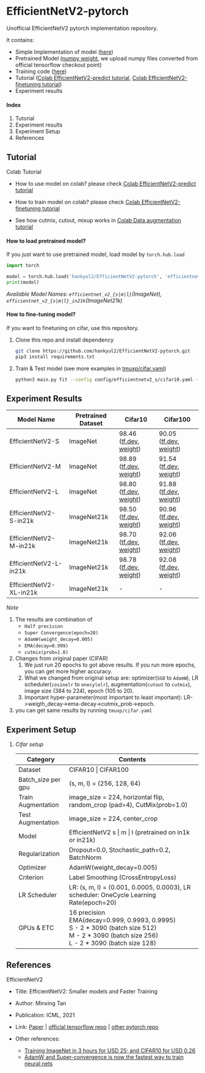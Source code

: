# EfficientNetV2-pytorch
Unofficial EfficientNetV2 pytorch implementation repository.

It contains:

- Simple Implementation of model ([here](efficientnetv2/efficientnet_v2.py))
- Pretrained Model ([numpy weight](https://github.com/hankyul2/EfficientNetV2-pytorch/releases), we upload numpy files converted from official tensorflow checkout point)
- Training code ([here](main.py))
- Tutorial ([Colab EfficientNetV2-predict tutorial](https://colab.research.google.com/drive/1BYUeRVsVmBC4AuMyW-gkDboUVDX_jFrI?usp=sharing), [Colab EfficientNetV2-finetuning tutorial](https://colab.research.google.com/drive/1khaZWJDQJToR5GPNBJ01V6TXh8DXbKC_?usp=sharing))
- Experiment results



#### Index

1. Tutorial
2. Experiment results
3. Experiment Setup
4. References





## Tutorial

Colab Tutorial

- How to use model on colab? please check [Colab EfficientNetV2-predict tutorial](https://colab.research.google.com/drive/1BYUeRVsVmBC4AuMyW-gkDboUVDX_jFrI?usp=sharing)

- How to train model on colab? please check [Colab EfficientNetV2-finetuning tutorial](https://colab.research.google.com/drive/1khaZWJDQJToR5GPNBJ01V6TXh8DXbKC_?usp=sharing)

- See how cutmix, cutout, mixup works in [Colab Data augmentation tutorial](https://colab.research.google.com/drive/1L-vSgoPEuzdyD4W6hd5ChrgO9z4G1oue?usp=sharing)



#### How to load pretrained model?

If you just want to use pretrained model, load model by `torch.hub.load`

```python
import torch

model = torch.hub.load('hankyul2/EfficientNetV2-pytorch', 'efficientnet_v2_s', pretrained=True, nclass=1000)
print(model)
```

*Available Model Names: `efficientnet_v2_{s|m|l}`(ImageNet), `efficientnet_v2_{s|m|l}_in21k`(ImageNet21k)*



#### How to fine-tuning model?

If you want to finetuning on cifar, use this repository.

1. Clone this repo and install dependency

   ```sh
   git clone https://github.com/hankyul2/EfficientNetV2-pytorch.git
   pip3 install requirements.txt
   ```

2. Train & Test model (see more examples in [tmuxp/cifar.yaml](tmuxp/cifar.yaml))

   ```sh
   python3 main.py fit --config config/efficientnetv2_s/cifar10.yaml --trainer.gpus 2,3,
   ```





## Experiment Results

| Model Name              | Pretrained Dataset | Cifar10                                                      | Cifar100                                                     |
| ----------------------- | ------------------ | ------------------------------------------------------------ | ------------------------------------------------------------ |
| EfficientNetV2-S        | ImageNet           | 98.46 ([tf.dev](https://tensorboard.dev/experiment/HQqb9kYXQ1yLCdfLGQT7yQ/), [weight](https://github.com/hankyul2/EfficientNetV2-pytorch/releases/download/EfficientNetV2-pytorch-cifar/efficientnet_v2_s_cifar10.pth)) | 90.05 ([tf.dev](https://tensorboard.dev/experiment/euwy6Rv6RR2RUlLw6Dqi2g/), [weight](https://github.com/hankyul2/EfficientNetV2-pytorch/releases/download/EfficientNetV2-pytorch-cifar/efficientnet_v2_s_cifar100.pth)) |
| EfficientNetV2-M        | ImageNet           | 98.89 ([tf.dev](https://tensorboard.dev/experiment/GyJwToamQ5q5nHZARL5n2Q/), [weight](https://github.com/hankyul2/EfficientNetV2-pytorch/releases/download/EfficientNetV2-pytorch-cifar/efficientnet_v2_m_cifar10.pth)) | 91.54 ([tf.dev](https://tensorboard.dev/experiment/mVj4XfD4QwyGdGv5EV3H0A/), [weight](https://github.com/hankyul2/EfficientNetV2-pytorch/releases/download/EfficientNetV2-pytorch-cifar/efficientnet_v2_m_cifar100.pth)) |
| EfficientNetV2-L        | ImageNet           | 98.80 ([tf.dev](https://tensorboard.dev/experiment/BGRZvE0OS6WU3CqybE25vg/), [weight](https://github.com/hankyul2/EfficientNetV2-pytorch/releases/download/EfficientNetV2-pytorch-cifar/efficientnet_v2_l_cifar10.pth)) | 91.88 ([tf.dev](https://tensorboard.dev/experiment/QYjNoNKyTwmHBvBeL5NRqQ/), [weight](https://github.com/hankyul2/EfficientNetV2-pytorch/releases/download/EfficientNetV2-pytorch-cifar/efficientnet_v2_l_cifar100.pth)) |
| EfficientNetV2-S-in21k  | ImageNet21k        | 98.50 ([tf.dev](https://tensorboard.dev/experiment/f44EqAzLR2S2831tqfrZEw/), [weight](https://github.com/hankyul2/EfficientNetV2-pytorch/releases/download/EfficientNetV2-pytorch-cifar/efficientnet_v2_s_in21k_cifar10.pth)) | 90.96 ([tf.dev](https://tensorboard.dev/experiment/PnByKdA4RKeiaJ8YH2nr5Q/), [weight](https://github.com/hankyul2/EfficientNetV2-pytorch/releases/download/EfficientNetV2-pytorch-cifar/efficientnet_v2_s_in21k_cifar100.pth)) |
| EfficientNetV2-M-in21k  | ImageNet21k        | 98.70 ([tf.dev](https://tensorboard.dev/experiment/b0pd5LxeRTOmXMOibaFz7Q/), [weight](https://github.com/hankyul2/EfficientNetV2-pytorch/releases/download/EfficientNetV2-pytorch-cifar/efficientnet_v2_m_21k_cifar100.pth)) | 92.06 ([tf.dev](https://tensorboard.dev/experiment/NZhXuDFmRH6k9as5D7foBg/), [weight](https://github.com/hankyul2/EfficientNetV2-pytorch/releases/download/EfficientNetV2-pytorch-cifar/efficientnet_v2_m_in21k_cifar100.pth)) |
| EfficientNetV2-L-in21k  | ImageNet21k        | 98.78 ([tf.dev](https://tensorboard.dev/experiment/GngI0UD5QbanKHKnLdVCWA/), [weight](https://github.com/hankyul2/EfficientNetV2-pytorch/releases/download/EfficientNetV2-pytorch-cifar/efficientnet_v2_l_in21k_cifar10.pth)) | 92.08 ([tf.dev](https://tensorboard.dev/experiment/99VVMfMORYC3UmOePzRakg/), [weight](https://github.com/hankyul2/EfficientNetV2-pytorch/releases/download/EfficientNetV2-pytorch-cifar/efficientnet_v2_l_in21k_cifar100.pth)) |
| EfficientNetV2-XL-in21k | ImageNet21k        | -                                                            | -                                                            |

*Note*

1. The results are combination of
   - `Half precision` 
   - `Super Convergence(epoch=20)` 
   - `AdamW(weight_decay=0.005)`
   - `EMA(decay=0.999)` 
   - `cutmix(prob=1.0)`
2. Changes from original paper (CIFAR)
   1. We just run 20 epochs to got above results. If you run more epochs, you can get more higher accuracy.
   2. What we changed from original setup are: optimizer(`SGD` to `AdamW`), LR scheduler(`cosinelr` to `onecylelr`), augmentation(`cutout` to `cutmix`), image size (384 to 224), epoch (105 to 20).
   3. Important hyper-parameter(most important to least important): LR->weigth_decay->ema-decay->cutmix_prob->epoch.
3. you can get same results by running `tmuxp/cifar.yaml`





## Experiment Setup

1. *Cifar setup*

   | Category           | Contents                                                     |
   | ------------------ | ------------------------------------------------------------ |
   | Dataset            | CIFAR10 \| CIFAR100                                          |
   | Batch_size per gpu | (s, m, l) = (256, 128, 64)                                   |
   | Train Augmentation | image_size = 224, horizontal flip, random_crop (pad=4), CutMix(prob=1.0) |
   | Test Augmentation  | image_size = 224, center_crop                                |
   | Model              | EfficientNetV2 s \| m \| l (pretrained on in1k or in21k)     |
   | Regularization     | Dropout=0.0, Stochastic_path=0.2, BatchNorm                  |
   | Optimizer          | AdamW(weight_decay=0.005)                                    |
   | Criterion          | Label Smoothing (CrossEntropyLoss)                           |
   | LR Scheduler       | LR: (s, m, l) = (0.001, 0.0005, 0.0003), LR scheduler: OneCycle Learning Rate(epoch=20) |
   | GPUs & ETC         | 16 precision<br />EMA(decay=0.999, 0.9993, 0.9995)<br />S - 2 * 3090 (batch size 512)<br />M - 2 * 3090 (batch size 256)<br />L - 2 * 3090 (batch size 128) |






## References

EfficientNetV2

- Title: EfficientNetV2: Smaller models and Faster Training

- Author: Minxing Tan
- Publication: ICML, 2021
- Link: [Paper](https://arxiv.org/abs/2104.00298) | [official tensorflow repo](https://github.com/google/automl/tree/master/efficientnetv2) | [other pytorch repo](https://github.com/d-li14/efficientnetv2.pytorch)
- Other references: 
  - [Training ImageNet in 3 hours for USD 25; and CIFAR10 for USD 0.26](https://www.fast.ai/2018/04/30/dawnbench-fastai/)
  - [AdamW and Super-convergence is now the fastest way to train neural nets](https://www.fast.ai/2018/07/02/adam-weight-decay/)

